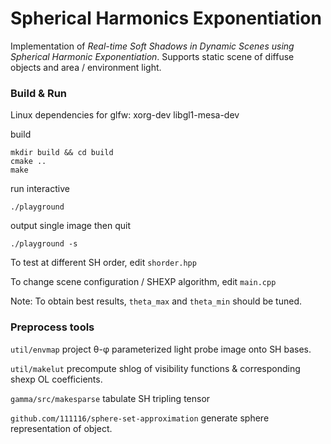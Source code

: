 # Spherical Harmonics Exponentiation

Implementation of *Real-time Soft Shadows in Dynamic Scenes using Spherical Harmonic Exponentiation*. Supports static scene of diffuse objects and area / environment light.

### Build & Run

Linux dependencies for glfw: xorg-dev libgl1-mesa-dev

build

```
mkdir build && cd build
cmake ..
make
```

run interactive

```
./playground
```

output single image then quit

```
./playground -s
```

To test at different SH order, edit `shorder.hpp`

To change scene configuration / SHEXP algorithm, edit `main.cpp`

Note: To obtain best results, `theta_max` and `theta_min` should be tuned.

### Preprocess tools

`util/envmap` project θ-φ parameterized light probe image onto SH bases.

`util/makelut` precompute shlog of visibility functions & corresponding shexp OL coefficients.

`gamma/src/makesparse` tabulate SH tripling tensor

`github.com/111116/sphere-set-approximation` generate sphere representation of object.



